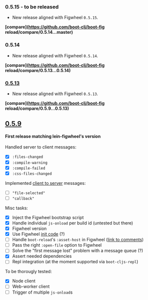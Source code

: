 ### 0.5.15 - to be released

- New release aligned with Figwheel `0.5.15`.

**[compare](https://github.com/boot-clj/boot-fig reload/compare/0.5.14...master)**

### 0.5.14

- New release aligned with Figwheel `0.5.14`.

**[compare](https://github.com/boot-clj/boot-fig reload/compare/0.5.13...0.5.14)**

### [0.5.13](https://github.com/boot-clj/boot-figreload/releases/tag/0.5.13)

- New release aligned with Figwheel `0.5.13`.

**[compare](https://github.com/boot-clj/boot-fig reload/compare/0.5.9...0.5.13)**

## [0.5.9](https://github.com/boot-clj/boot-figreload/tag/0.5.9)

#### First release matching lein-figwheel's version

Handled server to client messages:

- [x] `:files-changed`
- [x] `:compile-warning`
- [x] `:compile-failed`
- [x] `:css-files-changed`

Implemented [client to server](https://github.com/arichiardi/lein-figwheel/blob/boot-reload-changes/sidecar/src/figwheel_sidecar/components/figwheel_server.clj#L75) messages:

- [ ] `"file-selected"` 
- [ ] `"callback"`

Misc tasks:

- [x] Inject the Figwheel bootstrap script
- [x] Handle individual `js-onload` per build id (untested but there)
- [x] Figwheel version
- [x] Use Figwheel [init code](https://github.com/bhauman/lein-figwheel/blob/cc2d188ab041fc92551d3c4a8201729c47fe5846/sidecar/src/figwheel_sidecar/build_middleware/injection.clj#L171) (?)
- [ ] Handle `boot-reload`'s `:asset-host` in Figwheel ([link to comments](https://github.com/adzerk-oss/boot-reload/commit/e27e330d9f688875ba19d56e825cd9e81013e58e#commitcomment-20350456))
- [ ] Pass the right `:open-file` option to Figwheel
- [ ] Solve the "first message lost" problem with a message queue (?) 
- [x] Assert needed dependencies
- [ ] Repl integration (at the moment supported via `boot-cljs-repl`)

To be thorougly tested:

- [x] Node client
- [ ] Web-worker client
- [ ] Trigger of multiple `js-onload`s
